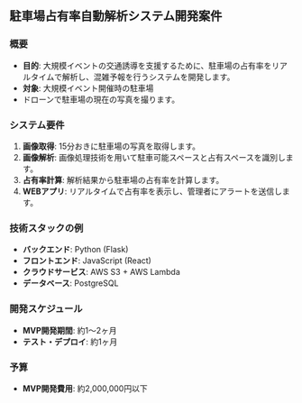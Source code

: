 ## 駐車場占有率自動解析システム開発案件

### 概要
- **目的**: 大規模イベントの交通誘導を支援するために、駐車場の占有率をリアルタイムで解析し、混雑予報を行うシステムを開発します。
- **対象**: 大規模イベント開催時の駐車場
- ドローンで駐車場の現在の写真を撮ります。

### システム要件
1. **画像取得**: 15分おきに駐車場の写真を取得します。
2. **画像解析**: 画像処理技術を用いて駐車可能スペースと占有スペースを識別します。
3. **占有率計算**: 解析結果から駐車場の占有率を計算します。
4. **WEBアプリ**: リアルタイムで占有率を表示し、管理者にアラートを送信します。

### 技術スタックの例
- **バックエンド**: Python (Flask)
- **フロントエンド**: JavaScript (React)
- **クラウドサービス**: AWS S3 + AWS Lambda
- **データベース**: PostgreSQL

### 開発スケジュール
- **MVP開発期間**: 約1〜2ヶ月
- **テスト・デプロイ**: 約1ヶ月

### 予算
- **MVP開発費用**: 約2,000,000円以下

